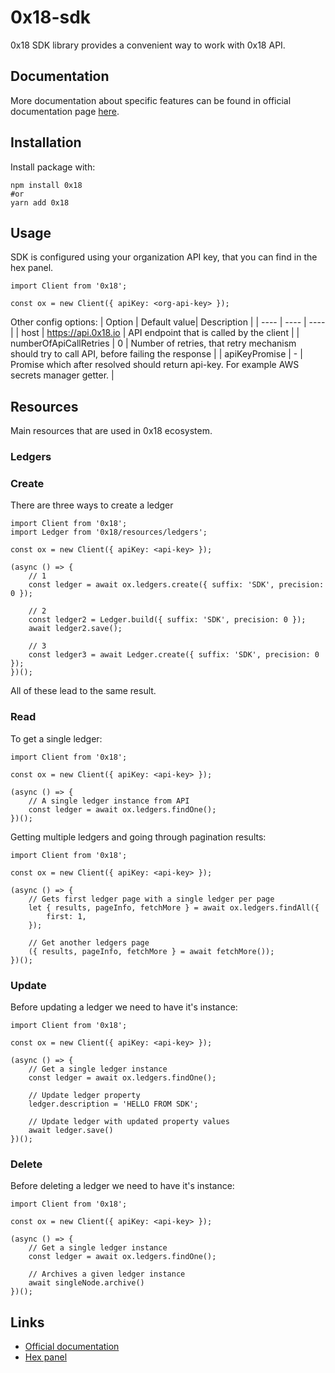 # 0x18-sdk

0x18 SDK library provides a convenient way to work with 0x18 API.

## Documentation

More documentation about specific features can be found in official documentation page [here](https://docs.0x18.io/).

## Installation

Install package with:

```
npm install 0x18
#or
yarn add 0x18
```

## Usage

SDK is configured using your organization API key, that you can find in the hex panel.

```
import Client from '0x18';

const ox = new Client({ apiKey: <org-api-key> });
```

Other config options:
| Option | Default value| Description |
| ---- | ---- | ---- |
| host | https://api.0x18.io | API endpoint that is called by the client |
| numberOfApiCallRetries | 0 | Number of retries, that retry mechanism should try to call API, before failing the response |
| apiKeyPromise | - | Promise which after resolved should return api-key. For example AWS secrets manager getter. |

## Resources

Main resources that are used in 0x18 ecosystem.

### Ledgers

### Create

There are three ways to create a ledger

```
import Client from '0x18';
import Ledger from '0x18/resources/ledgers';

const ox = new Client({ apiKey: <api-key> });

(async () => {
    // 1
    const ledger = await ox.ledgers.create({ suffix: 'SDK', precision: 0 });

    // 2
    const ledger2 = Ledger.build({ suffix: 'SDK', precision: 0 });
    await ledger2.save();

    // 3
    const ledger3 = await Ledger.create({ suffix: 'SDK', precision: 0 });
})();
```

All of these lead to the same result.

### Read

To get a single ledger:

```
import Client from '0x18';

const ox = new Client({ apiKey: <api-key> });

(async () => {
    // A single ledger instance from API
    const ledger = await ox.ledgers.findOne();
})();
```

Getting multiple ledgers and going through pagination results:

```
import Client from '0x18';

const ox = new Client({ apiKey: <api-key> });

(async () => {
    // Gets first ledger page with a single ledger per page
    let { results, pageInfo, fetchMore } = await ox.ledgers.findAll({
        first: 1,
    });

    // Get another ledgers page
    ({ results, pageInfo, fetchMore } = await fetchMore());
})();
```

### Update

Before updating a ledger we need to have it's instance:

```
import Client from '0x18';

const ox = new Client({ apiKey: <api-key> });

(async () => {
    // Get a single ledger instance
    const ledger = await ox.ledgers.findOne();

    // Update ledger property
    ledger.description = 'HELLO FROM SDK';

    // Update ledger with updated property values
    await ledger.save()
})();
```

### Delete

Before deleting a ledger we need to have it's instance:

```
import Client from '0x18';

const ox = new Client({ apiKey: <api-key> });

(async () => {
    // Get a single ledger instance
    const ledger = await ox.ledgers.findOne();

    // Archives a given ledger instance
    await singleNode.archive()
})();
```

## Links

-   [Official documentation](https://docs.0x18.io/)
-   [Hex panel](https://hex.0x18.io/)
